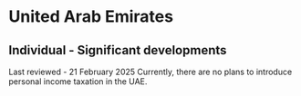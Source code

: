 # United Arab Emirates
## Individual - Significant developments
Last reviewed - 21 February 2025
Currently, there are no plans to introduce personal income taxation in the UAE.
